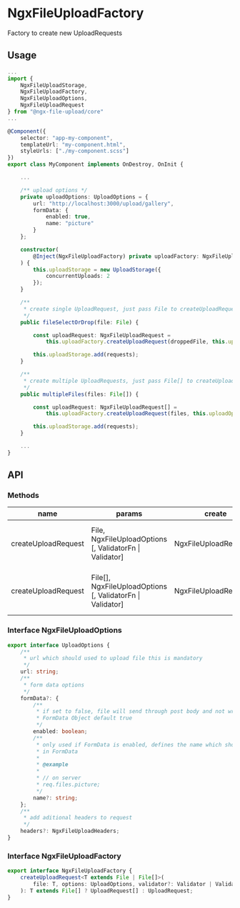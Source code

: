 
# NgxFileUploadFactory

Factory to create new UploadRequests

## Usage

```ts
...
import {
    NgxFileUploadStorage,
    NgxFileUploadFactory,
    NgxFileUploadOptions,
    NgxFileUploadRequest
} from "@ngx-file-upload/core"
...

@Component({
    selector: "app-my-component",
    templateUrl: "my-component.html",
    styleUrls: ["./my-component.scss"]
})
export class MyComponent implements OnDestroy, OnInit {

    ...

    /** upload options */
    private uploadOptions: UploadOptions = {
        url: "http://localhost:3000/upload/gallery",
        formData: {
            enabled: true,
            name: "picture"
        }
    };

    constructor(
        @Inject(NgxFileUploadFactory) private uploadFactory: NgxFileUploadFactory
    ) {
        this.uploadStorage = new UploadStorage({
            concurrentUploads: 2
        });
    }

    /**
     * create single UploadRequest, just pass File to createUploadRequest
     */
    public fileSelectOrDrop(file: File) {

        const uploadRequest: NgxFileUploadRequest = 
            this.uploadFactory.createUploadRequest(droppedFile, this.uploadOptions);

        this.uploadStorage.add(requests);
    }

    /**
     * create multiple UploadRequests, just pass File[] to createUploadRequest
     */
    public multipleFiles(files: File[]) {

        const uploadRequest: NgxFileUploadRequest[] = 
            this.uploadFactory.createUploadRequest(files, this.uploadOptions);

        this.uploadStorage.add(requests);
    }

    ...
}
```

## API

### Methods

| name | params | create | description |
|---|---|---|---|
|createUploadRequest | File, NgxFileUploadOptions [, ValidatorFn \| Validator] | NgxFileUploadRequest | creates new UploadRequest which could added to storage |
|createUploadRequest | File[], NgxFileUploadOptions [, ValidatorFn \| Validator]  | NgxFileUploadRequest[] | creates multiple UploadRequests which could added to storage |

### Interface NgxFileUploadOptions

```ts
export interface UploadOptions {
    /**
     * url which should used to upload file this is mandatory
     */
    url: string;
    /**
     * form data options
     */
    formData?: {
        /**
         * if set to false, file will send through post body and not wrapped in
         * FormData Object default true
         */
        enabled: boolean;
        /**
         * only used if FormData is enabled, defines the name which should used
         * in FormData
         * 
         * @example
         * 
         * // on server
         * req.files.picture;
         */
        name?: string;
    };
    /**
     * add aditional headers to request
     */
    headers?: NgxFileUploadHeaders;
}
```


### Interface NgxFileUploadFactory

```ts
export interface NgxFileUploadFactory {
    createUploadRequest<T extends File | File[]>(
        file: T, options: UploadOptions, validator?: Validator | ValidationFn
    ): T extends File[] ? UploadRequest[] : UploadRequest;
}
```
